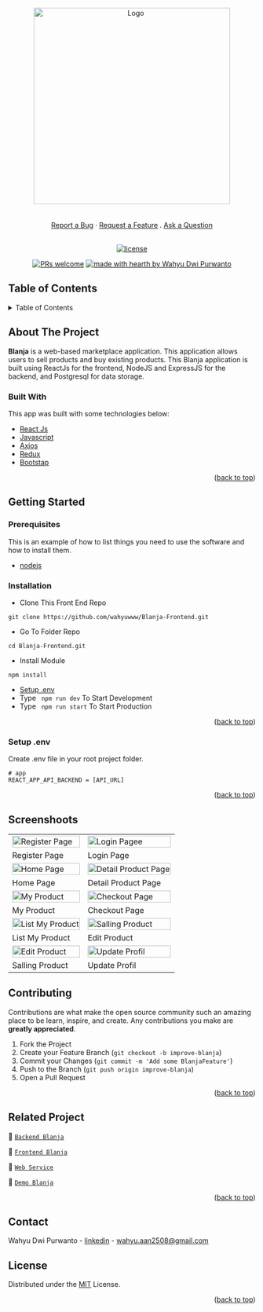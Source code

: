 <div id="top"></div>

<!-- PROJECT LOGO -->
<br />
<div align="center">
 <a href="https://github.com/wahyuwww/Blanja-Frontend.git">
    <img src="https://lh3.googleusercontent.com/d/13oL_tdqAFzcRVAPIk0lWpAuGZQ1Dmj4d" alt="Logo" width="400px">
  </a>
 </div>
 <div align="center">
  <br />
  <br />
  <a href="https://github.com/dec0dOS/amazing-github-template/issues/new?assignees=&labels=bug&template=01_BUG_REPORT.md&title=bug%3A+">Report a Bug</a>
  ·
  <a href="https://github.com/dec0dOS/amazing-github-template/issues/new?assignees=&labels=enhancement&template=02_FEATURE_REQUEST.md&title=feat%3A+">Request a Feature</a>
  .
  <a href="https://github.com/dec0dOS/amazing-github-template/discussions">Ask a Question</a>
</div>


<div align="center">
<br />

[![license](https://img.shields.io/github/license/dec0dOS/amazing-github-template.svg?style=flat-square)](LICENSE)

[![PRs welcome](https://img.shields.io/badge/PRs-welcome-ff69b4.svg?style=flat-square)](https://github.com/wahyuwww/)
[![made with hearth by Wahyu Dwi Purwanto](https://img.shields.io/badge/made%20with%20%E2%99%A5%20by-Wahyu-ff1414.svg?style=flat-square)](https://github.com/wahyuwww/)

</div>
<!-- TABLE OF CONTENTS -->

## Table of Contents

<details>
  <summary>Table of Contents</summary>
  <ol>
    <li>
      <a href="#about-the-project">About The Project</a>
      <ul>
        <li><a href="#built-with">Built With</a></li>
      </ul>
    </li>
    <li>
      <a href="#getting-started">Getting Started</a>
      <ul>
        <li><a href="#prerequisites">Prerequisites</a></li>
        <li><a href="#installation">Installation</a></li>
        <li><a href="#setup-env-example">Setup .env example</a></li>
      </ul>
    </li>
    <li><a href="#screenshoots">Screenshots</a></li>
    <li><a href="#contributing">Contributing</a></li>
    <li><a href="#related-project">Related Project</a></li>
    <li><a href="#contact">Contact</a></li>
    <li><a href="#license">License</a></li>
  </ol>
</details>

<!-- ABOUT THE PROJECT -->

## About The Project

**Blanja** is a web-based marketplace application. This application allows users to sell products and buy existing products. This Blanja application is built using ReactJs for the frontend, NodeJS and ExpressJS for the backend, and Postgresql for data storage.

### Built With

This app was built with some technologies below:

- [React Js](https://reactjs.org/)
- [Javascript](https://www.javascript.com/)
- [Axios](https://axios-http.com/)
- [Redux](https://redux.js.org/)
- [Bootstap](https://getbootstrap.com)

<p align="right">(<a href="#top">back to top</a>)</p>

<!-- GETTING STARTED -->

## Getting Started

### Prerequisites

This is an example of how to list things you need to use the software and how to install them.

- [nodejs](https://nodejs.org/en/download/)

### Installation

- Clone This Front End Repo

```
git clone https://github.com/wahyuwww/Blanja-Frontend.git
```

- Go To Folder Repo

```
cd Blanja-Frontend.git
```

- Install Module

```
npm install
```

- <a href="#setup-env">Setup .env</a>
- Type ` npm run dev` To Start Development
- Type ` npm run start` To Start Production

<p align="right">(<a href="#top">back to top</a>)</p>

### Setup .env

Create .env file in your root project folder.

```
# app
REACT_APP_API_BACKEND = [API_URL]
```

<p align="right">(<a href="#top">back to top</a>)</p>

## Screenshoots
<p align="center" display=flex>
<table>
 
  <tr>
    <td><image src="./screenshoot/regis.png" alt="Register Page" width=100%></td>
    <td><image src="./screenshoot/login.png" alt="Login Pagee" width=100%/></td>
  </tr>
   <tr>
    <td>Register Page</td>
    <td>Login Page</td>
  </tr>
  
  <tr>
    <td><image src="./screenshoot/Belanja (3).png" alt="Home Page" width=100% ></td>
    <td><image src="./screenshoot/Belanja (2).png" alt="Detail Product Page" width=100%/></td>
  </tr>
  <tr>
    <td>Home Page</td>
    <td>Detail Product Page</td>
  </tr>

  <tr>
    <td><image src="./screenshoot/my Poruducts.png" alt="My Product" width=100%></td>
    <td><image src="./screenshoot/chekout.png" alt="Checkout Page" width=100%></td>
  </tr>
  <tr>
      <td>My Product</td>
      <td>Checkout Page</td>
  </tr>
  
  <tr>
    <td><image src="./screenshoot/products list.png" alt="List My Product" width=100%></td>
        <td><image src="./screenshoot/add.png" alt="Salling Product" width=100%></td>
  </tr>
  <tr>
      <td>List My Product</td>
       <td>Edit Product</td>
  </tr>
  
  <tr>
    <td><image src="./screenshoot/edit product.png" alt="Edit Product" width=100%></td>
    <td><image src="./screenshoot/profil.png" alt="Update Profil" width=100%></td>
  </tr>
  <tr>
      <td>Salling Product</td>
     <td>Update Profil</td>
  </tr>
</table>



## Contributing

Contributions are what make the open source community such an amazing place to be learn, inspire, and create. Any contributions you make are **greatly appreciated**.

1. Fork the Project
2. Create your Feature Branch (`git checkout -b improve-blanja`)
3. Commit your Changes (`git commit -m 'Add some BlanjaFeature'`)
4. Push to the Branch (`git push origin improve-blanja`)
5. Open a Pull Request

<p align="right">(<a href="#top">back to top</a>)</p>

## Related Project

:rocket: [`Backend Blanja`](https://github.com/wahyuwww/Blanja-Backend)

:rocket: [`Frontend Blanja`](https://github.com/wahyuwww/Blanja-Frontend)

:rocket: [`Web Service`](https://belanjain-aja.herokuapp.com/v1)

:rocket: [`Demo Blanja`](https://react-belanja.vercel.app/)


<p align="right">(<a href="#top">back to top</a>)</p>

## Contact

Wahyu Dwi Purwanto - [linkedin](https://www.linkedin.com/in/wahyu-dwi-purwanto/) - wahyu.aan2508@gmail.com

## License

Distributed under the [MIT](/LICENSE) License.

<p align="right">(<a href="#top">back to top</a>)</p>
